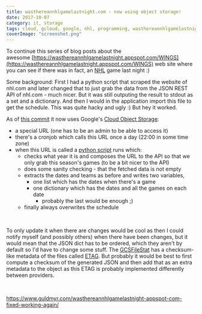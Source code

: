 ```yaml
---
title: wasthereannhlgamelastnight.com - now using object storage!
date: 2017-10-07
category: it, storage
tags: cloud, gcloud, google, nhl, programming, wasthereannhlgamelastnight
coverImage: "screenshot.png"
---
```


To continue this series of blog posts about the awesome [https://wasthereannhlgamelastnight.appspot.com/WINGS](https://wasthereannhlgamelastnight.appspot.com/WINGS) web site where you can see if there was in fact, an [NHL](http://nhl.com/schedule) game last night :)

Some background: First I had a python script that scraped the website of nhl.com and later changed that to just grab the data from the JSON REST API of nhl.com - much nicer. But it was still outputing the result to stdout as a set and a dictionary. And then I would in the application import this file to get the schedule. This was quite hacky and ugly :) But hey it worked.

As of [this commit](https://github.com/martbhell/wasthereannhlgamelastnight/commit/391c154670c4577c5d185937e56a340ff912810c) it now uses Google's [Cloud Object Storage](https://cloud.google.com/storage/):

- a special URL (one has to be an admin to be able to access it)
- there's a cronjob which calls this URL once a day (22:00 in some time zone)
- when this URL is called a [python script](https://github.com/martbhell/wasthereannhlgamelastnight/blob/master/src/update_schedule.py) runs which:
    - checks what year it is and composes the URL to the API so that we only grab this season's games (to be a bit nicer to the API)
    - does some sanity checking - that the fetched data is not empty
    - extracts the dates and teams as before and writes two variables,
        - one list which has the dates when there's a game
        - one dictionary which has the dates and all the games on each date
            - probably the last would be enough ;)
    - finally always overwrites the schedule

 

To only update it when there are changes would be cool as then I could notify myself (and possibly others) when there have been changes, but it would mean that the JSON dict has to be ordered, which they aren't by default so I'd have to change some stuff. The [GCSFileStat](https://cloud.google.com/appengine/docs/standard/python/googlecloudstorageclient/gcsfilestat_class) has a checksum-like metadata of the files called [ETAG](https://en.wikipedia.org/wiki/HTTP_ETag). But probably it would be best to first compute a checksum of the generated JSON and then add that as an extra metadata to the object as this ETAG is probably implemented differently between providers.

 

https://www.guldmyr.com/wasthereannhlgamelastnight-appspot-com-fixed-working-again/
